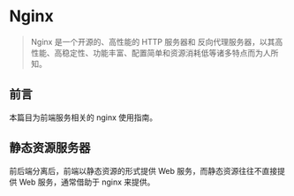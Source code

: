 # Nginx

> Nginx 是一个开源的、高性能的 HTTP 服务器和 反向代理服务器，以其高性能、高稳定性、功能丰富、配置简单和资源消耗低等诸多特点而为人所知。

## 前言

本篇目为前端服务相关的 nginx 使用指南。

## 静态资源服务器

前后端分离后，前端以静态资源的形式提供 Web 服务，而静态资源往往不直接提供 Web 服务，通常借助于 nginx 来提供。





